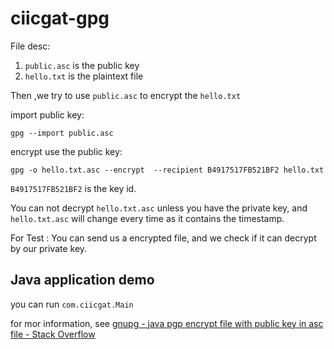 # ciicgat-gpg

File desc:

1. `public.asc` is the public key
2. `hello.txt` is the plaintext file

Then ,we try to use `public.asc` to encrypt the `hello.txt` 

import public key:

```shell
gpg --import public.asc
```

encrypt use the public key:

```shell
gpg -o hello.txt.asc --encrypt  --recipient B4917517FB521BF2 hello.txt
```

`B4917517FB521BF2` is the key id.

You can not decrypt `hello.txt.asc`  unless you have the private key, and  `hello.txt.asc` will change every time as it contains the timestamp.

For Test : You can send us a encrypted file, and we check if it can decrypt by our private key.



## Java application demo

you can run `com.ciicgat.Main` 

for mor information, see [gnupg - java pgp encrypt file with public key in asc file - Stack Overflow](https://stackoverflow.com/questions/63351345/java-pgp-encrypt-file-with-public-key-in-asc-file)

